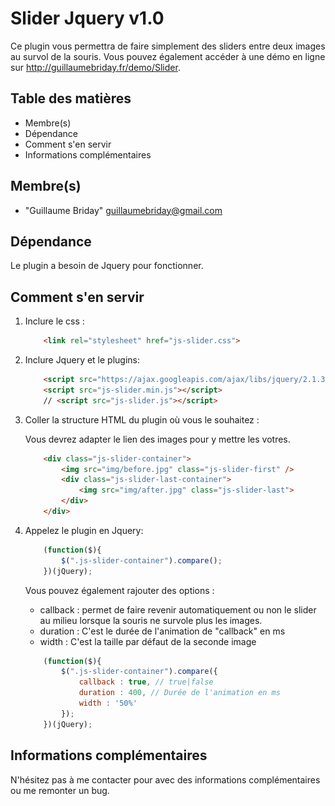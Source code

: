 # Slider Jquery v1.0

Ce plugin vous permettra de faire simplement des sliders entre deux images au survol de la souris.
Vous pouvez également accéder à une démo en ligne sur http://guillaumebriday.fr/demo/Slider.

## Table des matières

* Membre(s)
* Dépendance
* Comment s'en servir
* Informations complémentaires


## Membre(s)

* "Guillaume Briday" <guillaumebriday@gmail.com>

## Dépendance

Le plugin a besoin de Jquery pour fonctionner.

## Comment s'en servir

1. Inclure le css :

    ```html
        <link rel="stylesheet" href="js-slider.css">    
    ```
    
2. Inclure Jquery et le plugins:

    ```html
        <script src="https://ajax.googleapis.com/ajax/libs/jquery/2.1.3/jquery.min.js"></script>
        <script src="js-slider.min.js"></script>
        // <script src="js-slider.js"></script>
    ```

3. Coller la structure HTML du plugin où vous le souhaitez :

    Vous devrez adapter le lien des images pour y mettre les votres.

    ```html
        <div class="js-slider-container">
            <img src="img/before.jpg" class="js-slider-first" />
            <div class="js-slider-last-container">
                <img src="img/after.jpg" class="js-slider-last">
            </div>
        </div>  
    ```


4. Appelez le plugin en Jquery:

    ```javascript
        (function($){
            $(".js-slider-container").compare();
        })(jQuery);
    ```

    Vous pouvez également rajouter des options : 

    * callback : permet de faire revenir automatiquement ou non le slider au milieu lorsque la souris ne survole plus les images.
    * duration : C'est le durée de l'animation de "callback" en ms
    * width : C'est la taille par défaut de la seconde image

    ```javascript
        (function($){
            $(".js-slider-container").compare({
                callback : true, // true|false
                duration : 400, // Durée de l'animation en ms
                width : '50%'
            });
        })(jQuery);
    ```  

## Informations complémentaires

N'hésitez pas à me contacter pour avec des informations complémentaires ou me remonter un bug.
